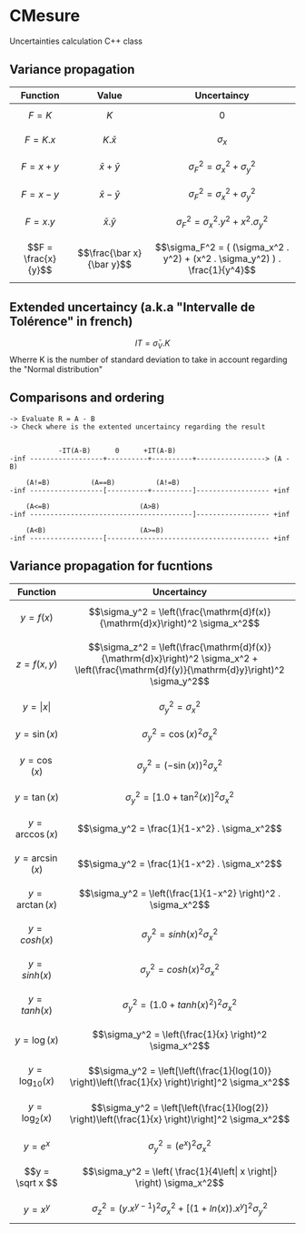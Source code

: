 # CMesure
Uncertainties calculation C++ class


## Variance propagation

| Function | Value | Uncertaincy |
| :------------: | :-------------: | :-------------: |
| $$F = K$$         | $$K$$ | $$0$$ |
| $$F = K.x$$         | $$K.\bar x$$ | $$\sigma_x$$ |
| $$F = x + y$$       | $$\bar x + \bar y$$ | $$\sigma_F^2 = \sigma_x^2 + \sigma_y^2$$ |
| $$F = x - y$$       | $$\bar x - \bar y$$ | $$\sigma_F^2 = \sigma_x^2 + \sigma_y^2$$ |
| $$F = x.y$$         | $$\bar x . \bar y$$ | $$\sigma_F^2 = \sigma_x^2 . y^2 + x^2 . \sigma_y^2$$ |
| $$F = \frac{x}{y}$$ |  $$\frac{\bar x}{\bar y}$$| $$\sigma_F^2 = (  (\sigma_x^2 . y^2) + (x^2 . \sigma_y^2)  ) . \frac{1}{y^4}$$ |

## Extended uncertaincy (a.k.a "Intervalle de Tolérence" in french)

$$IT = \bar \sigma_V.K$$
Wherre K is the number of standard deviation to take in account regarding the "Normal distribution"

## Comparisons and ordering

	-> Evaluate R = A - B
	-> Check where is the extented uncertaincy regarding the result


			    -IT(A-B)      0      +IT(A-B)
	-inf ------------------+----------+----------+-----------------> (A - B)

		(A!=B)			(A==B)			(A!=B) 
	-inf ------------------[----------+----------]------------------ +inf

		(A<=B)						(A>B)
	-inf ----------------------------------------]------------------ +inf

		(A<B)						(A>=B) 
	-inf ------------------[---------------------------------------- +inf


## Variance propagation for fucntions
| Function | Uncertaincy |
| :------------: | :-------------: |
| $$y = f(x)$$    | $$\sigma_y^2 = \left(\frac{\mathrm{d}f(x)}{\mathrm{d}x}\right)^2 \sigma_x^2$$ |
| $$z = f(x,y)$$  | $$\sigma_z^2 = \left(\frac{\mathrm{d}f(x)}{\mathrm{d}x}\right)^2 \sigma_x^2 + \left(\frac{\mathrm{d}f(y)}{\mathrm{d}y}\right)^2 \sigma_y^2$$ |
| $$y = \left\| x \right\|$$         | $$\sigma_y^2=\sigma_x^2$$ |
| $$y = \sin(x) $$    | $$\sigma_y^2 = \cos(x)^2  \sigma_x^2$$ |
| $$y = \cos(x) $$    | $$\sigma_y^2 = \left(-\sin(x) \right)^2  \sigma_x^2$$ |
| $$y = \tan(x) $$    | $$\sigma_y^2 = \left[1.0 + \tan^2(x) \right]^2  \sigma_x^2$$ |
| $$y = \arccos(x) $$ | $$\sigma_y^2 = \frac{1}{1-x^2} . \sigma_x^2$$ |
| $$y = \arcsin(x) $$ | $$\sigma_y^2 = \frac{1}{1-x^2} . \sigma_x^2$$ |
| $$y = \arctan(x) $$ | $$\sigma_y^2 = \left(\frac{1}{1-x^2} \right)^2 . \sigma_x^2$$ |
| $$y = cosh(x) $$    | $$\sigma_y^2 = sinh(x)^2  \sigma_x^2$$ |
| $$y = sinh(x) $$    | $$\sigma_y^2 = cosh(x)^2  \sigma_x^2$$ |
| $$y = tanh(x) $$    | $$\sigma_y^2 = \left(1.0 + tanh(x)^2 \right)^2  \sigma_x^2$$ |
| $$y = \log(x) $$ | $$\sigma_y^2 = \left(\frac{1}{x} \right)^2  \sigma_x^2$$ |
| $$y = \log_{10}(x) $$ | $$\sigma_y^2 = \left[\left(\frac{1}{log(10)} \right)\left(\frac{1}{x} \right)\right]^2  \sigma_x^2$$ |
| $$y = \log_{2}(x) $$ | $$\sigma_y^2 = \left[\left(\frac{1}{log(2)} \right)\left(\frac{1}{x} \right)\right]^2  \sigma_x^2$$ |
| $$y = e^x $$ | $$\sigma_y^2 = \left( e^x \right)^2  \sigma_x^2$$ |
| $$y = \sqrt x $$ | $$\sigma_y^2 = \left( \frac{1}{4\left\| x \right\|} \right)  \sigma_x^2$$ |
| $$y = x^y$$         | $$\sigma_z^2 = \left(y.x^{y-1}\right)^2 \sigma_x^2 + \left[(1+ln(x)).x^y \right]^2 \sigma_y^2$$ |

